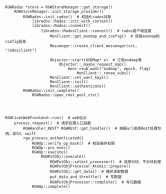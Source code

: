 




    RGWRados *store = RGWStoreManager::get_storage()
    	RGWStoreManager::init_storage_provider()
    		RGWRados::init_rados()  # 初始化rados对象
				librados::Rados::init_with_context()
				librados::Rados::connect()
					librados::RadosClient::connect()  # rados客户端连接
						MonClient::get_monmap_and_config()  # 获取monmap和config信息
						Messenger::create_client_messenger(cct, "radosclient")

						Objecter::start(OSDMap* o)  # 订阅osdmap表
							Objecter::_maybe_request_map()
								monc->sub_want("osdmap", epoch, flag)
									MonClient::_renew_subs()
						MonClient::set_want_keys()
						MonClient::init()
						MonClient::authenticate()
			RGWRados::init_complete()
				RGWRados::open_root_pool_ctx()




	RGWCivetWebFrontend::run()  # web站点
		process_request()  # 请求处理入口函数
			RGWHandler_REST* RGWREST::get_handler()  # 根据url选择Rest处理句柄，如S3、swift
			rgw_process_authenticated()
				RGWOp::verify_op_mask()  # 校验操作权限
				RGWOp::pre_exec()
				RGWOp::execute()
					RGWPutObj::execute()
						RGWPutObj::select_processor()  # 选择分块、不分块处理
						RGWPutObjProcessor_Atomic::prepare()
						RGWPutObj::get_data()  # 循环读取数据
						put_data_and_throttle()  # 写数据
						RGWPutObjProcessor::complete()  # 写元数据
				RGWOp::complete()



